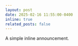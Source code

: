 ```yaml
---
layout: post
date: 2025-02-16 11:55:00-0400
inline: true
related_posts: false
---
```


A simple inline announcement.
